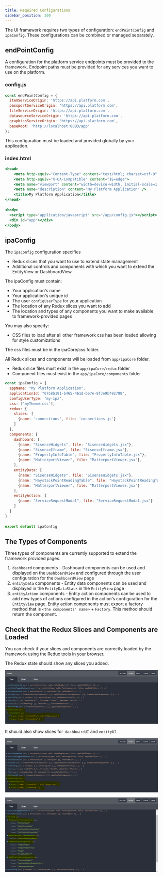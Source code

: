 ```yaml
---
title: Required Configurations
sidebar_position: 300
---
```


The UI framework requires two types of configuration:
`endPointConfig` and `ipaConfig`. These configurations can be combined
or managed separately.

## endPointConfig

A configuration for the platform service endpoints must be provided to
the framework. Endpoint paths must be provided for any services you want
to use on the platform.

### config.js

```jsx
const endPointConfig = {
  itemServiceOrigin: 'https://api.platform.com',
  passportServiceOrigin: 'https://api.platform.com',
  fileServiceOrigin: 'https://api.platform.com',
  datasourceServiceOrigin: 'https://api.platform.com',
  graphicsServiceOrigin: 'https://api.platform.com',
  baseRoot: 'http://localhost:8083/app'
};
```

This configuration must be loaded and provided globally by your application.

### index.html

```jsx
<head>
    <meta http-equiv="Content-Type" content="text/html; charset=utf-8" />
    <meta http-equiv="X-UA-Compatible" content="IE=edge">
    <meta name="viewport" content="width=device-width, initial-scale=1, maximum-scale=1, user-scalable=no" />
    <meta name="description" content="My Platform Application" />
    <title>My Platform Application</title>
</head>

<body>
  <script type="application/javascript" src="/app/config.js"></script>
  <div id="app"></div>
</body>
```

## ipaConfig

The `ipaConfig` configuration specifies

- Redux slices that you want to use to extend state management
- Additional controls and components with which you want to extend the EntityView or DashboardView.

The ipaConfig must contain:

- Your application's name
- Your application's unique id
- The user `configUserType` for your application
- The location of any Redux slices you want to add
- The location and types of any components you want to make available to framework-provided pages

You may also specify:

- CSS files to load after all other framework css has been loaded allowing for style customizations

The css files must be in the ipaCore/css folder.

All Redux slices and components will be loaded from `app/ipaCore` folder.

- Redux slice files must exist in the `app/ipaCore/redux` folder
- Component files must exist in the `app/ipaCore/components` folder

```jsx
const ipaConfig = {
  appName: "My Platform Application",
  applicationId: "07b8b191-b465-461d-be7e-8f3e9b492708",
  configUserType: 'my-ipa',
  css: ['myTheme.css'],
  redux: {
    slices: [
      {name: 'connections', file: 'connections.js'}
    ]
  },
  components: {
    dashboard: [
      {name: "SisenseWidgets", file: "SisenseWidgets.jsx"},
      {name: "SisenseIframe", file: "SisenseIframe.jsx"},
      {name: "PropertyInfoTable", file: "PropertyInfoTable.jsx"},
      {name: "MatterportViewer", file: "MatterportViewer.jsx"},
    ],
    entityData: [
      {name: "SisenseWidgets", file: "SisenseWidgets.jsx"},
      {name: "HaystackPointReadingTable", file: "HaystackPointReadingTable.jsx"},
      {name: "MatterportViewer", file: "MatterportViewer.jsx"}
    ],
    entityAction: [
      {name: "ServiceRequestModal", file: "ServiceRequestModal.jsx"}
    ]
  }
}

export default ipaConfig
```

## The Types of Components

Three types of components are currently supported to extend the
framework provided pages.

1. `dashboard` components - Dashboard components can be used and displayed on the `DashboardView` and configured through the user configuration for the `DashboardView` page
2. `entityData` components - Entity data components can be used and displayed in the `EntityDataStack` in the `EntityView` page
3. `entityAction` components - Entity action components can be used to add new types of actions configured in the action\'s configuration for the `EntityView` page. Entity action components must export a factory method that is `<the components' name>` + `Factory`. This method should return the component.

## Check that the Redux Slices and Components are Loaded

You can check if your slices and components are correctly loaded by the framework using the Redux tools in your browser.

The Redux state should show any slices you added.

![screenshot](./2242019387.png)

It should also show slices for` dashboardUI` and `entityUI`

![screenshot](./2242019387.png)

![screenshot](./2242019400.png)
